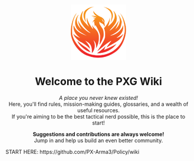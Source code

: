 <p align="center">
  <img src="https://github.com/PXG-Arma/Policy/blob/main/PXG_Logo.png?raw=true" width="150">
</p>

<h1 align="center">Welcome to the PXG Wiki</h1>

<p align="center">
  <em>A place you never knew existed!</em> <br>
  Here, you'll find rules, mission-making guides, glossaries, and a wealth of useful resources. <br>
  If you're aiming to be the best tactical nerd possible, this is the place to start!
</p>

<p align="center">
  <strong>Suggestions and contributions are always welcome!</strong> <br>
  Jump in and help us build an even better community.
</p><p>
START HERE: https://github.com/PX-Arma3/Policy/wiki
</p>
